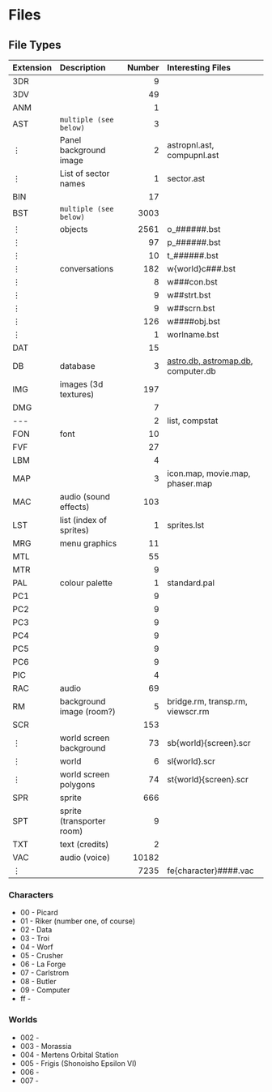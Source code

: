 # Files

## File Types

| Extension | Description         | Number | Interesting Files |
| :---      | :---                | ---:   | :---              |
| 3DR |                           |      9 |                   |
| 3DV |                           |     49 |                   |
| ANM |                           |      1 |                   |
| AST | `multiple (see below)`    |      3 |                    |
| &vellip; | Panel background image    |      2 | astropnl.ast, compupnl.ast |
| &vellip; | List of sector names      |      1 | sector.ast |
| BIN |                           |     17 |                   |
| BST | `multiple (see below)`    |   3003 |                   |
| &vellip; | objects                   |   2561 | o_######.bst      |
| &vellip; |                           |     97 | p_######.bst      |
| &vellip; |                           |     10 | t_######.bst      |
| &vellip; | conversations             |    182 | w{world}c###.bst  |
| &vellip; |                           |      8 | w###con.bst       |
| &vellip; |                           |      9 | w##strt.bst       |
| &vellip; |                           |      9 | w##scrn.bst       |
| &vellip; |                           |    126 | w####obj.bst      |
| &vellip; |                           |      1 | worlname.bst      |
| DAT |                           |     15 |                   |
| DB  | database                  |      3 | [astro.db, astromap.db](ASTRO.md), computer.db |
| IMG | images (3d textures)      |    197 |                   |
| DMG |                           |      7 |                   |
| --- |                           |      2 | list, compstat    |
| FON | font                      |     10 |                   |
| FVF |                           |     27 |                   |
| LBM |                           |      4 |                   |
| MAP |                           |      3 | icon.map, movie.map, phaser.map |
| MAC | audio (sound effects)     |    103 |                   |
| LST | list (index of sprites)   |      1 | sprites.lst       |
| MRG | menu graphics             |     11 |                   |
| MTL |                           |     55 |                   |
| MTR |                           |      9 |                   |
| PAL | colour palette            |      1 | standard.pal      |
| PC1 |                           |      9 |                   |
| PC2 |                           |      9 |                   |
| PC3 |                           |      9 |                   |
| PC4 |                           |      9 |                   |
| PC5 |                           |      9 |                   |
| PC6 |                           |      9 |                   |
| PIC |                           |      4 |                   |
| RAC | audio                     |     69 |                   |
| RM  | background image (room?)  |      5 | bridge.rm, transp.rm, viewscr.rm |
| SCR |                           |    153 |                   |
| &vellip; | world screen background   |     73 | sb{world}{screen}.scr |
| &vellip; | world                     |      6 | sl{world}.scr         |
| &vellip; | world screen polygons     |     74 | st{world}{screen}.scr |
| SPR | sprite                    |    666 |                   |
| SPT | sprite (transporter room) |      9 |                   |
| TXT | text (credits)            |      2 |                   |
| VAC | audio (voice)             |  10182 |                   |
| &vellip; |                           |   7235 | fe{character}####.vac |

### Characters
* 00 - Picard
* 01 - Riker (number one, of course)
* 02 - Data
* 03 - Troi
* 04 - Worf
* 05 - Crusher
* 06 - La Forge
* 07 - Carlstrom
* 08 - Butler
* 09 - Computer
* ff -

### Worlds
* 002 -
* 003 - Morassia
* 004 - Mertens Orbital Station
* 005 - Frigis (Shonoisho Epsilon VI)
* 006 -
* 007 -
